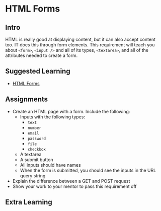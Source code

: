 # HTML Forms

## Intro

HTML is really good at displaying content, but it can also accept content too. IT does this through form elements. This requirement will teach you about `<form>`, `<input />` and all of its types, `<textarea>`, and all of the attributes needed to create a form.

## Suggested Learning

- [HTML Forms](https://www.w3schools.com/html/html_forms.asp)
## Assignments

- Create an HTML page with a form. Include the following:
    + Inputs with the following types:
        * `text`
        * `number`
        * `email`
        * `password`
        * `file`
        * `checkbox`
    + A textarea
    + A submit button
    + All inputs should have names
    + When the form is submitted, you should see the inputs in the URL query string
- Explain the difference between a GET and POST request
- Show your work to your mentor to pass this requirement off

## Extra Learning
